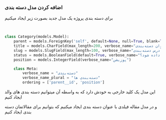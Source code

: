 ### اضافه کردن مدل دسته بندی

برای دسته بندی پروژه یک مدل جدید بصورت زیر ایجاد میکنیم

‍‍

```python
class Category(models.Model):
    parent = models.ForeignKey('self', default=None, null=True, blank=True, on_delete=models.SET_NULL, related_name='children', verbose_name="والد")
    title = models.CharField(max_length=200, verbose_name="عنوان دسته‌بندی")
    slug = models.SlugField(max_length=100, verbose_name="آدرس دسته‌بندی")
    status = models.BooleanField(default=True, verbose_name="آیا نمایش داده شود؟")
    position = models.IntegerField(verbose_name="پوزیشن")

    class Meta:
        verbose_name = "دسته‌بندی"
        verbose_name_plural = "دسته‌بندی ها"
        ordering = ['parent__id', 'position']
```



این مدل یک کلید خارجی به خودش دارد که به واسطه آن میتوانیم دسته بندی های والد ایجاد کنیم

و در مدل مقاله فیلدی با عنوان دسته بندی ایجاد میکنیم که بتوانیم برای مقالاتمان دسته بندی ایجاد کنیم
